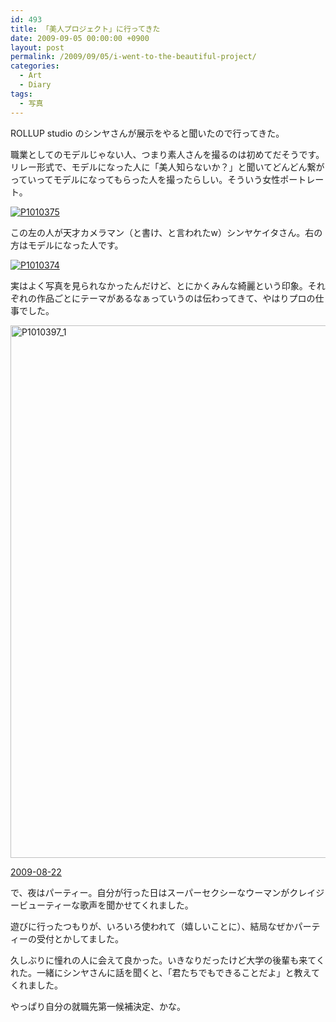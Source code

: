 ```yaml
---
id: 493
title: 「美人プロジェクト」に行ってきた
date: 2009-09-05 00:00:00 +0900
layout: post
permalink: /2009/09/05/i-went-to-the-beautiful-project/
categories:
  - Art
  - Diary
tags:
  - 写真
---
```

ROLLUP studio のシンヤさんが展示をやると聞いたので行ってきた。

職業としてのモデルじゃない人、つまり素人さんを撮るのは初めてだそうです。リレー形式で、モデルになった人に「美人知らないか？」と聞いてどんどん繋がっていってモデルになってもらった人を撮ったらしい。そういう女性ポートレート。
  
<!--more-->

[<img src="media/3888132107_1859eeb120_b.jpg" alt="P1010375" class="alignnone size-large wp-image-2252" />](media/3888132107_1859eeb120_b.jpg)
  
この左の人が天才カメラマン（と書け、と言われたw）シンヤケイタさん。右の方はモデルになった人です。
  
[<img src="media/3888926674_7e3efbfd2e_b.jpg" alt="P1010374" class="alignnone size-large wp-image-2253" />](media/3888926674_7e3efbfd2e_b.jpg)
  
実はよく写真を見られなかったんだけど、とにかくみんな綺麗という印象。それぞれの作品ごとにテーマがあるなぁっていうのは伝わってきて、やはりプロの仕事でした。
  
[<img src="media/P1010397_1.jpeg" alt="P1010397_1" width="620" height="852" class="alignnone size-large wp-image-2895" />](media/P1010397_1.jpeg)

<a href="http://www.flickr.com/photos/monta/sets/72157622247301922/" title="2009-08-22" rel="external nofollow">2009-08-22</a>

で、夜はパーティー。自分が行った日はスーパーセクシーなウーマンがクレイジービューティーな歌声を聞かせてくれました。
  
遊びに行ったつもりが、いろいろ使われて（嬉しいことに）、結局なぜかパーティーの受付とかしてました。

久しぶりに憧れの人に会えて良かった。いきなりだったけど大学の後輩も来てくれた。一緒にシンヤさんに話を聞くと、「君たちでもできることだよ」と教えてくれました。
  
やっぱり自分の就職先第一候補決定、かな。
